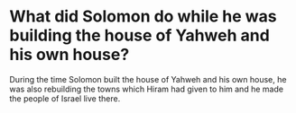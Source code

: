# What did Solomon do while he was building the house of Yahweh and his own house?

During the time Solomon built the house of Yahweh and his own house, he was also rebuilding the towns which Hiram had given to him and he made the people of Israel live there.
